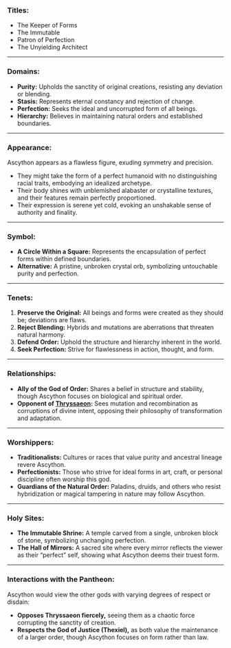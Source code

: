 ### **Titles:**

- The Keeper of Forms
- The Immutable
- Patron of Perfection
- The Unyielding Architect

---

### **Domains:**

- **Purity:** Upholds the sanctity of original creations, resisting any deviation or blending.
- **Stasis:** Represents eternal constancy and rejection of change.
- **Perfection:** Seeks the ideal and uncorrupted form of all beings.
- **Hierarchy:** Believes in maintaining natural orders and established boundaries.

---

### **Appearance:**

Ascython appears as a flawless figure, exuding symmetry and precision.

- They might take the form of a perfect humanoid with no distinguishing racial traits, embodying an idealized archetype.
- Their body shines with unblemished alabaster or crystalline textures, and their features remain perfectly proportioned.
- Their expression is serene yet cold, evoking an unshakable sense of authority and finality.

---

### **Symbol:**

- **A Circle Within a Square:** Represents the encapsulation of perfect forms within defined boundaries.
- **Alternative:** A pristine, unbroken crystal orb, symbolizing untouchable purity and perfection.

---

### **Tenets:**

1. **Preserve the Original:** All beings and forms were created as they should be; deviations are flaws.
2. **Reject Blending:** Hybrids and mutations are aberrations that threaten natural harmony.
3. **Defend Order:** Uphold the structure and hierarchy inherent in the world.
4. **Seek Perfection:** Strive for flawlessness in action, thought, and form.

---

### **Relationships:**

- **Ally of the God of Order:** Shares a belief in structure and stability, though Ascython focuses on biological and spiritual order.
- **Opponent of [Thryssaeon](../Pantheon/Thryssaeon.md):** Sees mutation and recombination as corruptions of divine intent, opposing their philosophy of transformation and adaptation.

---

### **Worshippers:**

- **Traditionalists:** Cultures or races that value purity and ancestral lineage revere Ascython.
- **Perfectionists:** Those who strive for ideal forms in art, craft, or personal discipline often worship this god.
- **Guardians of the Natural Order:** Paladins, druids, and others who resist hybridization or magical tampering in nature may follow Ascython.

---

### **Holy Sites:**

- **The Immutable Shrine:** A temple carved from a single, unbroken block of stone, symbolizing unchanging perfection.
- **The Hall of Mirrors:** A sacred site where every mirror reflects the viewer as their “perfect” self, showing what Ascython deems their truest form.

---

### **Interactions with the Pantheon:**

Ascython would view the other gods with varying degrees of respect or disdain:

- **Opposes Thryssaeon fiercely,** seeing them as a chaotic force corrupting the sanctity of creation.
- **Respects the God of Justice (Thexiel),** as both value the maintenance of a larger order, though Ascython focuses on form rather than law.
